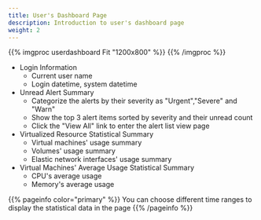 ```yaml
---
title: User's Dashboard Page
description: Introduction to user's dashboard page
weight: 2
---
```


{{% imgproc userdashboard Fit "1200x800" %}}
{{% /imgproc %}}

* Login Information
  * Current user name
  * Login datetime, system datetime
* Unread Alert Summary 
  * Categorize the alerts by their severity as "Urgent","Severe" and "Warn"
  * Show the top 3 alert items sorted by severity and their unread count 
  * Click the "View All" link to enter the alert list view page 
* Virtualized Resource Statistical Summary
  * Virtual machines' usage summary
  * Volumes' usage summary
  * Elastic network interfaces' usage summary
* Virtual Machines' Average Usage Statistical Summary
  * CPU's average usage
  * Memory's average usage


{{% pageinfo color="primary" %}}
You can choose different time ranges to display the statistical data in the page
{{% /pageinfo %}}
